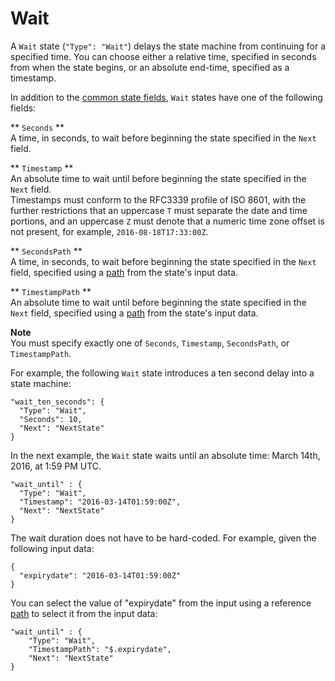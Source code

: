 # Wait<a name="amazon-states-language-wait-state"></a>

A `Wait` state \(`"Type": "Wait"`\) delays the state machine from continuing for a specified time\. You can choose either a relative time, specified in seconds from when the state begins, or an absolute end\-time, specified as a timestamp\.

In addition to the [common state fields](amazon-states-language-states.md#amazon-states-language-common-fields), `Wait` states have one of the following fields:

** `Seconds` **  
A time, in seconds, to wait before beginning the state specified in the `Next` field\.

** `Timestamp` **  
An absolute time to wait until before beginning the state specified in the `Next` field\.  
Timestamps must conform to the RFC3339 profile of ISO 8601, with the further restrictions that an uppercase `T` must separate the date and time portions, and an uppercase `Z` must denote that a numeric time zone offset is not present, for example, `2016-08-18T17:33:00Z`\.

** `SecondsPath` **  
A time, in seconds, to wait before beginning the state specified in the `Next` field, specified using a [path](amazon-states-language-input-output-processing.md) from the state's input data\.

** `TimestampPath` **  
An absolute time to wait until before beginning the state specified in the `Next` field, specified using a [path](amazon-states-language-input-output-processing.md) from the state's input data\.

**Note**  
You must specify exactly one of `Seconds`, `Timestamp`, `SecondsPath`, or `TimestampPath`\.

For example, the following `Wait` state introduces a ten second delay into a state machine:

```
"wait_ten_seconds": {
  "Type": "Wait",
  "Seconds": 10,
  "Next": "NextState"
}
```

In the next example, the `Wait` state waits until an absolute time: March 14th, 2016, at 1:59 PM UTC\.

```
"wait_until" : {
  "Type": "Wait",
  "Timestamp": "2016-03-14T01:59:00Z",
  "Next": "NextState"
}
```

The wait duration does not have to be hard\-coded\. For example, given the following input data:

```
{
  "expirydate": "2016-03-14T01:59:00Z"
}
```

You can select the value of "expirydate" from the input using a reference [path](amazon-states-language-input-output-processing.md) to select it from the input data:

```
"wait_until" : {
    "Type": "Wait",
    "TimestampPath": "$.expirydate",
    "Next": "NextState"
}
```